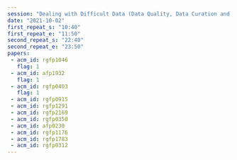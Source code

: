 ```yaml
---
session: "Dealing with Difficult Data (Data Quality, Data Curation and De-noising)"
date: "2021-10-02" 
first_repeat_s: "10:40" 
first_repeat_e: "11:50" 
second_repeat_s: "22:40" 
second_repeat_e: "23:50" 
papers:
 - acm_id: rgfp1046
   flag: 1
 - acm_id: afp1932
   flag: 1
 - acm_id: rgfp0403
   flag: 1
 - acm_id: rgfp0915
 - acm_id: rgfp1291
 - acm_id: rgfp2169
 - acm_id: rgfp0350
 - acm_id: afp0230
 - acm_id: rgfp1176
 - acm_id: rgfp1783
 - acm_id: rgfp0312
---
```

